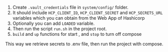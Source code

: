 1. Create `.vault_credentials` file in `system/config/` folder.
2. It should include `HCP_CLIENT_ID`, `HCP_CLIENT_SECRET` and `HCP_SECRETS_URL` variables which you can obtain from the Web App of Hashicorp
3. Optionally you can add `LOADED` variable.
4. Then run the script `run.sh` in the project root.
5. `build` and `up` functions for start , and `stop` to turn off compose


This way we retrieve secrets to .env file, then run the project with compose.
